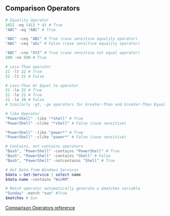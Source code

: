 ## Comparison Operators
```powershell
# Equality Operator
1652 -eq (413 * 4) # True
"ABC" -eq "ABC" # True

"ABC" -ceq "ABC" # True (case sensitive equality operator)
"ABC" -ceq "abc" # False (case sensitive equality operator)

"ABC" -cne "XYZ" # True (case sensitive not equal operator)
200 -ne 500 # True

# Less-Than operator
21 -lt 22 # True 
22 -lt 21 # False 

# Less-Than Or Equal to operator
21 -le 22 # True 
21 -le 21 # True 
21 -le 20 # False 
# Similarly -gt, -ge operators for Greater-Than and Greater-Than Equal to

# like Operator
"PowerShell" -like "*shell" # True
"PowerShell" -clike "*shell" # False (case sensitive)

"PowerShell" -like "power*" # True
"PowerShell" -clike "power*" # False (case sensitive)

# Contains, not contains operators
"Bash", "PowerShell" -contains "PowerShell" # True
"Bash", "PowerShell" -contains "Shell" # False 
"Bash", "PowerShell" -notcontains "Shell" # True

# Get Data from Windows Services
$data = Get-Service | select name
$data.name -contains "WinRM"

# Match operator automatically generate a $matches variable
"Sunday" -match "sun" #True
$matches # Sun
```
[Comparison Operators reference](https://docs.microsoft.com/en-us/powershell/module/microsoft.powershell.core/about/about_comparison_operators?view=powershell-6)